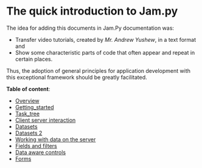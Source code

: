 
# The quick introduction to Jam.py

The idea for adding this documents in Jam.Py documentation was:

- Transfer video tutorials, created by *Mr. Andrew Yushew*, in a text format and
- Show some characteristic parts of code that often appear and repeat in certain places.

Thus, the adoption of general principles for application development with this
exceptional framework should be greatly facilitated.

**Table of content**:

- [Overview](overview.md)
- [Getting_started](getting_started.md)
- [Task_tree](task_tree.md)
- [Client server interaction](client-server.md)
- [Datasets](datasets.md)
- [Datasets 2](datasets2.md)
- [Working with data on the server](server-data.md)
- [Fields and filters](fields_filters.md)
- [Data aware controls](data_aware.md)
- [Forms](forms.md)

